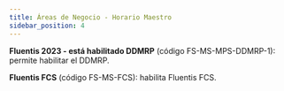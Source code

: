 ```yaml
---
title: Áreas de Negocio - Horario Maestro
sidebar_position: 4
---
```


**Fluentis 2023 - está habilitado DDMRP** (código FS-MS-MPS-DDMRP-1): permite habilitar el DDMRP. 

**Fluentis FCS** (código FS-MS-FCS): habilita Fluentis FCS.